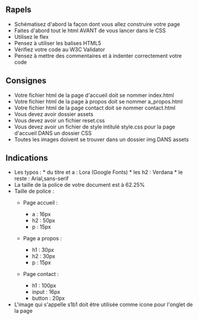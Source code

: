 ## Rapels

- Schématisez d'abord la façon dont vous allez construire votre page
- Faites d'abord tout le html AVANT de vous lancer dans le CSS
- Utilisez le flex
- Pensez à utiliser les balises HTML5
- Vérifiez votre code au W3C Validator
- Pensez à mettre des commentaires et à indenter correctement votre code

## Consignes

- Votre fichier html de la page d'accueil doit se nommer index.html
- Votre fichier html de la page à propos doit se nommer a_propos.html
- Votre fichier html de la page contact doit se nommer contact.html
- Vous devez avoir dossier assets
- Vous devez avoir un fichier reset.css
- Vous devez avoir un fichier de style intitulé style.css pour la page d'accueil DANS un dossier CSS
- Toutes les images doivent se trouver dans un dossier img DANS assets

## Indications
- Les typos : 
            * du titre et a : Lora (Google Fonts)
            * les h2 : Verdana
            * le reste : Arial,sans-serif
- La taille de la police de votre document est à 62.25%
- Taille de police : 
    * Page accueil : 
        * a : 16px
        * h2 : 50px
        * p : 15px

    * Page a propos :
        * h1 : 30px
        * h2 : 30px
        * p : 15px

    * Page contact :
        * h1 : 100px
        * input : 16px
        * button : 20px
- L'image qui s'appelle s1b1 doit être utilisée comme icone pour l'onglet de la page